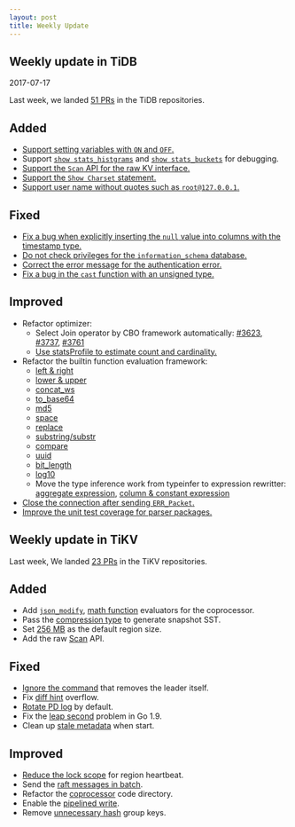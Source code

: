 ```yaml
---
layout: post
title: Weekly Update
---
```

## Weekly update in TiDB
2017-07-17

Last week, we landed [51 PRs](https://github.com/pingcap/tidb/pulls?utf8=%E2%9C%93&q=is%3Apr%20is%3Amerged%20merged%3A2017-07-10..2017-07-16%20) in the TiDB repositories.

## Added
* [Support setting variables with `ON` and `OFF`.](https://github.com/pingcap/tidb/pull/3631)
* Support [`show stats_histgrams`](https://github.com/pingcap/tidb/pull/3683) and [`show stats_buckets`](https://github.com/pingcap/tidb/pull/3720) for debugging.
* [Support the `Scan` API for the raw KV interface.](https://github.com/pingcap/tidb/pull/3707)
* [Support the `Show Charset` statement.](https://github.com/pingcap/tidb/pull/3726)
* [Support user name without quotes such as `root@127.0.0.1`.](https://github.com/pingcap/tidb/pull/3742)

## Fixed
* [Fix a bug when explicitly inserting the `null` value into columns with the timestamp type.](https://github.com/pingcap/tidb/pull/3646)
* [Do not check privileges for the `information_schema` database.](https://github.com/pingcap/tidb/pull/3675)
* [Correct the error message for the authentication error.](https://github.com/pingcap/tidb/pull/3696)
* [Fix a bug in the `cast` function with an unsigned type.](https://github.com/pingcap/tidb/pull/3705)

## Improved
* Refactor optimizer:
  - Select Join operator by CBO framework automatically: [#3623](https://github.com/pingcap/tidb/pull/3623), [#3737](https://github.com/pingcap/tidb/pull/3737), [#3761](https://github.com/pingcap/tidb/pull/3761)
  - [Use statsProfile to estimate count and cardinality.](https://github.com/pingcap/tidb/pull/3728)
* Refactor the builtin function evaluation framework:
  - [left & right](https://github.com/pingcap/tidb/pull/3540)
  - [lower & upper](https://github.com/pingcap/tidb/pull/3550)
  - [concat_ws](https://github.com/pingcap/tidb/pull/3558)
  - [to_base64](https://github.com/pingcap/tidb/pull/3598)
  - [md5](https://github.com/pingcap/tidb/pull/3673)
  - [space](https://github.com/pingcap/tidb/pull/3684)
  - [replace](https://github.com/pingcap/tidb/pull/3702)
  - [substring/substr](https://github.com/pingcap/tidb/pull/3711)
  - [compare](https://github.com/pingcap/tidb/pull/3714)
  - [uuid](https://github.com/pingcap/tidb/pull/3721)
  - [bit_length](https://github.com/pingcap/tidb/pull/3722)
  - [log10](https://github.com/pingcap/tidb/pull/3733)
  - Move the type inference work from typeinfer to expression rewritter: [aggregate expression](https://github.com/pingcap/tidb/pull/3654), [column & constant expression](https://github.com/pingcap/tidb/pull/3667)
* [Close the connection after sending `ERR_Packet`.](https://github.com/pingcap/tidb/pull/3678)
* [Improve the unit test coverage for parser packages.](https://github.com/pingcap/tidb/pull/3718)

## Weekly update in TiKV

Last week, We landed [23 PRs](https://github.com/search?utf8=%E2%9C%93&q=repo%3Apingcap%2Ftikv+repo%3Apingcap%2Fpd+is%3Apr+is%3Amerged+merged%3A2017-07-09..2017-07-15&type=Issues) in the TiKV repositories.

## Added

* Add [`json_modify`](https://github.com/pingcap/tikv/pull/1998), [math function](https://github.com/pingcap/tikv/pull/2024) evaluators for the coprocessor.
* Pass the [compression type](https://github.com/pingcap/tikv/pull/2001) to generate snapshot SST.
* Set [256 MB](https://github.com/pingcap/tikv/pull/2017) as the default region size.
* Add the raw [Scan](https://github.com/pingcap/tikv/pull/2020) API.

## Fixed

* [Ignore the command](https://github.com/pingcap/tikv/pull/2016) that removes the leader itself.
* Fix [diff hint](https://github.com/pingcap/tikv/pull/2019) overflow.
* [Rotate PD log](https://github.com/pingcap/pd/pull/678) by default.
* Fix the [leap second](https://github.com/pingcap/pd/pull/681) problem in Go 1.9.
* Clean up [stale metadata](https://github.com/pingcap/tikv/pull/2041) when start.

## Improved

* [Reduce the lock scope](https://github.com/pingcap/pd/pull/677) for region heartbeat.
* Send the [raft messages in batch](https://github.com/pingcap/tikv/pull/2022).
* Refactor the [coprocessor](https://github.com/pingcap/tikv/pull/2029) code directory.
* Enable the [pipelined write](https://github.com/pingcap/tikv/pull/2031).
* Remove [unnecessary hash](https://github.com/pingcap/tikv/pull/2042) group keys.